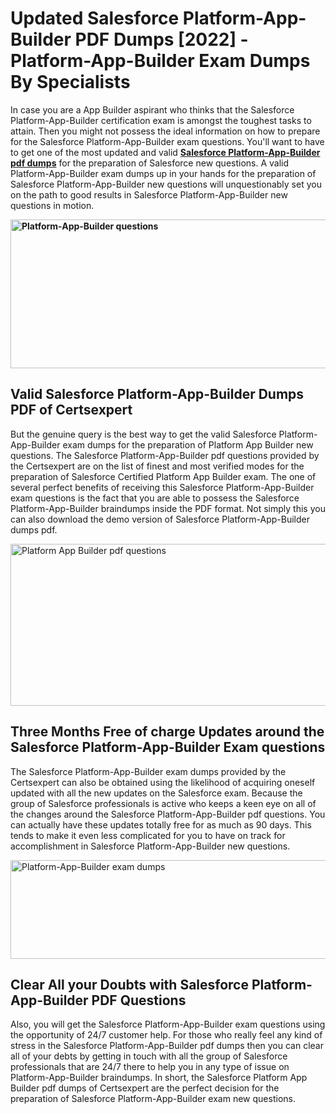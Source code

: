 <h1><strong>Updated Salesforce Platform-App-Builder PDF Dumps [2022] - Platform-App-Builder Exam Dumps By Specialists&nbsp;</strong></h1>
<p><span style="font-weight: 400;">In case you are a App Builder aspirant who thinks that the Salesforce Platform-App-Builder certification exam is amongst the toughest tasks to attain. Then you might not possess the ideal information on how to prepare for the Salesforce Platform-App-Builder exam questions. You'll want to have to get one of the most updated and valid <strong><a href="https://www.certsexpert.com/Platform-App-Builder-pdf-questions.html">Salesforce Platform-App-Builder pdf dumps</a></strong> for the preparation of Salesforce new questions. A valid  Platform-App-Builder exam dumps up in your hands for the preparation of Salesforce Platform-App-Builder new questions will unquestionably set you on the path to good results in Salesforce Platform-App-Builder new questions in motion.</span></p>
<p><span style="font-weight: 400;"><strong><img style="display: block; margin-left: auto; margin-right: auto;" src="https://i.ibb.co/QXh983F/73475278-2429792180625311-4586132736837681152-n.jpg" alt="Platform-App-Builder questions" width="632" height="238" /></strong></span></p>
<h2><strong>Valid Salesforce Platform-App-Builder Dumps PDF of Certsexpert</strong></h2>
<p><span style="font-weight: 400;">But the genuine query is the best way to get the valid Salesforce Platform-App-Builder exam dumps for the preparation of Platform App Builder new questions. The Salesforce Platform-App-Builder pdf questions provided by the Certsexpert are on the list of finest and most verified modes for the preparation of Salesforce Certified Platform App Builder exam. The one of several perfect benefits of receiving this Salesforce Platform-App-Builder exam questions is the fact that you are able to possess the Salesforce Platform-App-Builder braindumps inside the PDF format. Not simply this you can also download the demo version of Salesforce Platform-App-Builder dumps pdf.</span></p>
<p><span style="font-weight: 400;"><img style="display: block; margin-left: auto; margin-right: auto;" src="https://i.ibb.co/Jd8hN2L/76714008-3182067705200142-8735104740007870464-n.jpg" alt="Platform App Builder pdf questions" width="701" height="259" /></span></p>
<h2><strong>Three Months Free of charge Updates around the Salesforce Platform-App-Builder Exam questions</strong></h2>
<p><span style="font-weight: 400;">The Salesforce Platform-App-Builder exam dumps provided by the Certsexpert can also be obtained using the likelihood of acquiring oneself updated with all the new updates on the Salesforce exam. Because the group of Salesforce professionals is active who keeps a keen eye on all of the changes around the Salesforce Platform-App-Builder pdf questions. You can actually have these updates totally free for as much as 90 days. This tends to make it even less complicated for you to have on track for accomplishment in Salesforce Platform-App-Builder new questions.</span></p>
<p><span style="font-weight: 400;"><a href="https://www.certsexpert.com/Platform-App-Builder-pdf-questions.html"><img style="display: block; margin-left: auto; margin-right: auto;" src="https://i.ibb.co/TMnKrkJ/75398236-424489711531572-5064688549987614720-n.jpg" alt="Platform-App-Builder exam dumps" width="714" height="158" /></a></span></p>
<h2><strong>Clear All your Doubts with Salesforce Platform-App-Builder PDF Questions</strong></h2>
<p>Also, you will get the Salesforce Platform-App-Builder exam questions using the opportunity of 24/7 customer help. For those who really feel any kind of stress in the Salesforce Platform-App-Builder pdf dumps then you can clear all of your debts by getting in touch with all the group of Salesforce professionals that are 24/7 there to help you in any type of issue on  Platform-App-Builder braindumps. In short, the Salesforce Platform App Builder pdf dumps of Certsexpert are the perfect decision for the preparation of Salesforce Platform-App-Builder exam new questions.</p>
